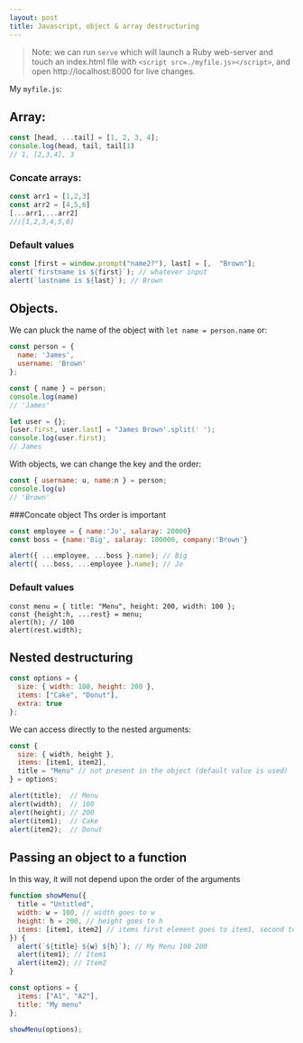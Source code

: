```yaml
---
layout: post
title: Javascript, object & array destructuring
---
```


> Note: we can run `serve` which will launch a Ruby web-server and touch an index.html file with `<script src=./myfile.js></script>`, and open http://localhost:8000 for live changes. 

My `myfile.js`:

## Array:
```javascript
const [head, ...tail] = [1, 2, 3, 4];
console.log(head, tail, tail[1)
// 1, [2,3,4], 3
```
### Concate arrays:
```javascript
const arr1 = [1,2,3]
const arr2 = [4,5,6]
[...arr1,...arr2]
///[1,2,3,4,5,6]
```

### Default values
```javascript
const [first = window.prompt("name2?"), last] = [,  "Brown"];
alert(`firstname is ${first}`); // whatever input
alert(`lastname is ${last}`); // Brown
```
## Objects.

We can pluck the name of the object with `let name = person.name`  or:

```javascript
const person = {
  name: 'James',
  username: 'Brown'
};

const { name } = person;
console.log(name)
// 'James'
```

```javascript
let user = {};
[user.first, user.last] = "James Brown'.split(' ');
console.log(user.first);
// James
```

With objects, we can change the key and the order:
```javascript
const { username: u, name:n } = person;
console.log(u)
// 'Brown'
```

###Concate object
Ths order is important
```javascript
const employee = { name:'Jo', salaray: 20000}
const boss = {name:'Big', salaray: 100000, company:'Brown'}

alert({ ...employee, ...boss }.name); // Big
alert({ ...boss, ...employee }.name); // Jo
```


### Default values
```javacsript
const menu = { title: "Menu", height: 200, width: 100 };
const {height:h, ...rest} = menu;
alert(h); // 100
alert(rest.width);

```

## Nested destructuring
```javascript
const options = {
  size: { width: 100, height: 200 },
  items: ["Cake", "Donut"],
  extra: true
};
```
We can access directly to the nested arguments:
```javascript
const {
  size: { width, height },
  items: [item1, item2],
  title = "Menu" // not present in the object (default value is used)
} = options;

alert(title);  // Menu
alert(width);  // 100
alert(height); // 200
alert(item1);  // Cake
alert(item2);  // Donut
```

## Passing an object to a function
In this way, it will not depend upon the order of the arguments
```javascript
function showMenu({
  title = "Untitled",
  width: w = 100, // width goes to w
  height: h = 200, // height goes to h
  items: [item1, item2] // items first element goes to item1, second to item2
}) {
  alert(`${title} ${w} ${h}`); // My Menu 100 200
  alert(item1); // Item1
  alert(item2); // Item2
}

const options = {
  items: ["A1", "A2"],
  title: "My menu"
};

showMenu(options);
```
